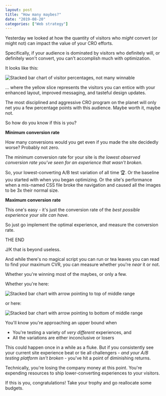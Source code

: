 ```yaml
---
layout: post
title: "How many maybes?"
date: "2019-08-20"
categories: ["Web strategy"]
---
```


Yesterday we looked at how the quantity of visitors who _might_ convert (or might not) can impact the value of your CRO efforts.

Specifically, if your audience is dominated by visitors who definitely will, or definitely won't convert, you can't accomplish much with optimization.

It looks like this:

![Stacked bar chart of visitor percentages, not many winnable](/images/do-not-bother-optimizing.png)

... where the yellow slice represents the visitors you can entice with your enhanced layout, improved messaging, and tasteful design updates.

The most disciplined and aggressive CRO program on the planet will only net you a few percentage points with this audience. Maybe worth it, maybe not.

So how do you know if this is you?

**Minimum conversion rate**

How many conversions would you get even if you made the site decidedly worse? Probably not zero.

The minimum conversion rate for your site is _the lowest observed conversion rate you've seen for an experience that wasn't broken._

So, your lowest-converting A/B test variation of all time 🏆. Or the baseline you started with when you began optimizing. Or the site's performance when a mis-named CSS file broke the navigation and caused all the images to be 3x their normal size.

**Maximum conversion rate**

This one's easy - it's just the conversion rate of the _best possible experience your site can have_.

So just go implement the optimal experience, and measure the conversion rate.

THE END

J/K that is beyond useless.

And while there's no magical script you can run or tea leaves you can read to find your maximum CVR, you can measure whether you're _near_ it or not.

Whether you're winning most of the maybes, or only a few.

Whether you're here:

![Stacked bar chart with arrow pointing to top of middle range](/images/top-of-range.png)

or here:

![Stacked bar chart with arrow pointing to bottom of middle range](/images/bottom-of-range.png)

You'll know you're approaching an upper bound when

- You're testing a variety of _very different_ experiences, and
- All the variations are either inconclusive or losers

This could happen once in a while as a fluke. But if you consistently see your current site experience beat or tie all challengers - _and your A/B testing platform isn't broken_ - you've hit a point of diminishing returns.

Technically, you're losing the company money at this point. You're expending resources to ship lower-converting experiences to your visitors.

If this is you, congratulations! Take your trophy and go reallocate some budgets.
